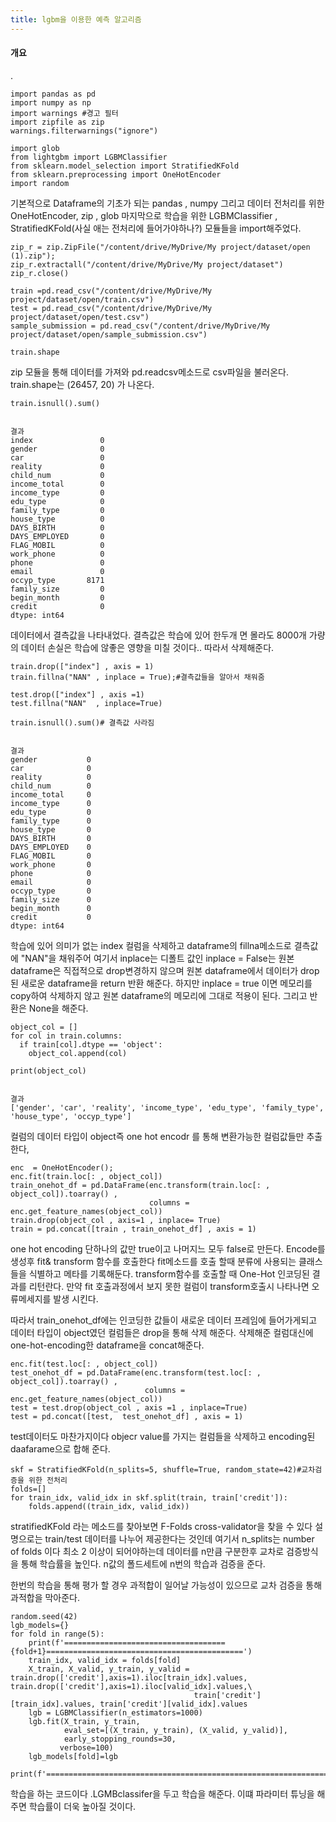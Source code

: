 ```yaml
---
title: lgbm을 이용한 예측 알고리즘
---
```


#### 개요

.


```
import pandas as pd
import numpy as np
import warnings #경고 필터
import zipfile as zip
warnings.filterwarnings("ignore")

import glob
from lightgbm import LGBMClassifier
from sklearn.model_selection import StratifiedKFold
from sklearn.preprocessing import OneHotEncoder
import random 
```


기본적으로 Dataframe의 기초가 되는 pandas , numpy 그리고 데이터 전처리를 위한 OneHotEncoder, zip , glob 마지막으로 학습을 
위한 LGBMClassifier , StratifiedKFold(사실 애는 전처리에 들어가야하나?) 모듈들을 import해주었다.


```
zip_r = zip.ZipFile("/content/drive/MyDrive/My project/dataset/open (1).zip");
zip_r.extractall("/content/drive/MyDrive/My project/dataset")
zip_r.close()

train =pd.read_csv("/content/drive/MyDrive/My project/dataset/open/train.csv")
test = pd.read_csv("/content/drive/MyDrive/My project/dataset/open/test.csv")
sample_submission = pd.read_csv("/content/drive/MyDrive/My project/dataset/open/sample_submission.csv")

train.shape
```


zip 모듈을 통해 데이터를 가져와 pd.readcsv메소드로 csv파일을 불러온다. train.shape는 (26457, 20) 가 나온다.


```
train.isnull().sum()


결과
index               0
gender              0
car                 0
reality             0
child_num           0
income_total        0
income_type         0
edu_type            0
family_type         0
house_type          0
DAYS_BIRTH          0
DAYS_EMPLOYED       0
FLAG_MOBIL          0
work_phone          0
phone               0
email               0
occyp_type       8171
family_size         0
begin_month         0
credit              0
dtype: int64
```

데이터에서 결측값을 나타내었다. 결측값은 학습에 있어 한두개 면 몰라도 8000개 가량의 데이터 손실은 학습에 않좋은 영향을 미칠
것이다.. 따라서 삭제해준다.


```
train.drop(["index"] , axis = 1)
train.fillna("NAN" , inplace = True);#결측값들을 알아서 채워줌

test.drop(["index"] , axis =1)
test.fillna("NAN"  , inplace=True)

train.isnull().sum()# 결측값 사라짐


결과
gender           0
car              0
reality          0
child_num        0
income_total     0
income_type      0
edu_type         0
family_type      0
house_type       0
DAYS_BIRTH       0
DAYS_EMPLOYED    0
FLAG_MOBIL       0
work_phone       0
phone            0
email            0
occyp_type       0
family_size      0
begin_month      0
credit           0
dtype: int64
````

학습에 있어 의미가 없는 index 컬럼을 삭제하고 dataframe의 fillna메소드로 결측값에 "NAN"을 채워주어 여기서 inplace는 디폴트 값인 inplace = False는
원본 dataframe은 직접적으로 drop변경하지 않으며 원본 dataframe에서 데이터가 drop된 새로운 dataframe을 return 반환 해준다. 하지만 
inplace = true 이면 메모리를 copy하여 삭제하지 않고 원본 dataframe의 메모리에 그대로 적용이 된다. 그리고 반환은 None을 해준다.


```
object_col = []
for col in train.columns:
  if train[col].dtype == 'object':
    object_col.append(col)
    
print(object_col)


결과
['gender', 'car', 'reality', 'income_type', 'edu_type', 'family_type', 'house_type', 'occyp_type']
```

컬럼의 데이터 타입이 object즉 one hot encodr 를 통해 변환가능한 컬럼값들만 추출한다,


```
enc  = OneHotEncoder();
enc.fit(train.loc[: , object_col])
train_onehot_df = pd.DataFrame(enc.transform(train.loc[: , object_col]).toarray() , 
                               columns = enc.get_feature_names(object_col))
train.drop(object_col , axis=1 , inplace= True)
train = pd.concat([train , train_onehot_df] , axis = 1)
```

one hot encoding 단하나의 값만 true이고 나머지느 모두 false로 만든다. Encode를 생성후 fit& transform 함수를 호출한다 fit메소드를 
호출 할때 분류에 사용되는 클래스들을 식별하고 메타를 기록해둔다. transform함수를 호출할 때 One-Hot 인코딩된 결과를 리턴란다. 만약 fit
호출과정에서 보지 못한 컬럼이 transform호출시 나타나면 오류메세지를 발생 시킨다.

따라서 train_onehot_df에는 인코딩한 값들이 새로운 데이터 프레임에 들어가게되고 데이터 타입이 object였던 컬럼들은 drop을 통해 삭제 해준다. 삭제해준 컬럼대신에 one-hot-encoding한 dataframe을 concat해준다. 

```
enc.fit(test.loc[: , object_col])
test_onehot_df = pd.DataFrame(enc.transform(test.loc[: , object_col]).toarray() , 
                              columns = enc.get_feature_names(object_col))
test = test.drop(object_col , axis =1 , inplace=True)
test = pd.concat([test,  test_onehot_df] , axis = 1)
```

test데이터도 마찬가지이다 objecr value를 가지는 컬럼들을 삭제하고 encoding된 daafarame으로 합해 준다.


```
skf = StratifiedKFold(n_splits=5, shuffle=True, random_state=42)#교차검증을 위한 전처리
folds=[]
for train_idx, valid_idx in skf.split(train, train['credit']):
    folds.append((train_idx, valid_idx))
```
stratifiedKFold 라는 메소드를 찾아보면 F-Folds cross-validator을 찾을 수 있다 설명으로는 train/test 데이터를 나누어 제공한다는 것인데 여기서 n_splits는 number of folds 이다 최소 2 이상이 되어야하는데 데이터를 n만큼 구분한후 교차로 검증방식을 통해 학습률을 높인다. n값의 폴드세트에 n번의 학습과 검증을 준다. 

한번의 학습을 통해 평가 할 경우 과적합이 일어날 가능성이 있으므로 교차 검증을 통해 과적합을 막아준다.


```
random.seed(42)
lgb_models={}
for fold in range(5):
    print(f'===================================={fold+1}============================================')
    train_idx, valid_idx = folds[fold]
    X_train, X_valid, y_train, y_valid = train.drop(['credit'],axis=1).iloc[train_idx].values, train.drop(['credit'],axis=1).iloc[valid_idx].values,\
                                         train['credit'][train_idx].values, train['credit'][valid_idx].values 
    lgb = LGBMClassifier(n_estimators=1000)
    lgb.fit(X_train, y_train, 
            eval_set=[(X_train, y_train), (X_valid, y_valid)], 
            early_stopping_rounds=30,
           verbose=100)
    lgb_models[fold]=lgb
    print(f'================================================================================\n\n')
  ```
  학습을 하는 코드이다 .LGMBclassifer을 두고 학습을 해준다. 이떄 파라미터 튜닝을 해주면 학습률이 더욱 높아질 것이다.
  










